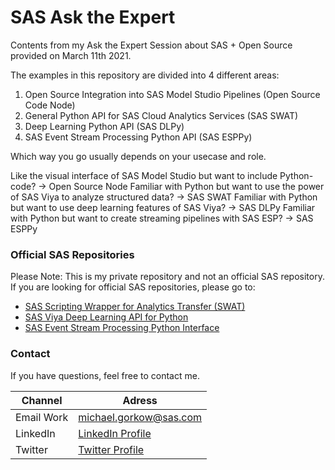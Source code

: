 # SAS Ask the Expert
Contents from my Ask the Expert Session about SAS + Open Source provided on March 11th 2021.

The examples in this repository are divided into 4 different areas:
1. Open Source Integration into SAS Model Studio Pipelines (Open Source Code Node)
2. General Python API for SAS Cloud Analytics Services (SAS SWAT)
3. Deep Learning Python API (SAS DLPy)
4. SAS Event Stream Processing Python API (SAS ESPPy)

Which way you go usually depends on your usecase and role.

Like the visual interface of SAS Model Studio but want to include Python-code? -> Open Source Node
Familiar with Python but want to use the power of SAS Viya to analyze structured data? -> SAS SWAT
Familiar with Python but want to use deep learning features of SAS Viya? -> SAS DLPy
Familiar with Python but want to create streaming pipelines with SAS ESP? -> SAS ESPPy

### Official SAS Repositories
Please Note: This is my private repository and not an official SAS repository.<br>
If you are looking for official SAS repositories, please go to:
* [SAS Scripting Wrapper for Analytics Transfer (SWAT)](https://github.com/sassoftware/python-swat)
* [SAS Viya Deep Learning API for Python](https://github.com/sassoftware/python-dlpy)
* [SAS Event Stream Processing Python Interface](https://github.com/sassoftware/python-esppy)

### Contact
If you have questions, feel free to contact me.<br>

| Channel | Adress |
| ------ | ------ |
| Email Work | michael.gorkow@sas.com |
| LinkedIn | [LinkedIn Profile](https://www.linkedin.com/in/michael-gorkow-08353678/) |
| Twitter | [Twitter Profile](https://twitter.com/GorkowMichael) |
